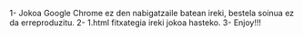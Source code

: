 1- Jokoa Google Chrome ez den nabigatzaile batean ireki, bestela soinua ez da erreproduzitu.
2- 1.html fitxategia ireki jokoa hasteko.
3- Enjoy!!!